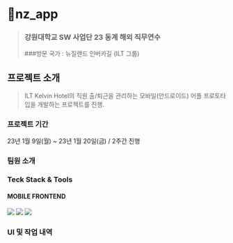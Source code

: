 # 📱nz_app

> ### 강원대학교 SW 사업단 23 동계 해외 직무연수
> ###방문 국가 : 뉴질랜드 인버카길 (ILT 그룹)


## 프로젝트 소개
> ILT Kelvin Hotel의 직원 출/퇴근을 관리하는 모바일(안드로이드) 어플 프로토타입을 개발하는 프로젝트를 진행.


### 프로젝트 기간
23년 1월 9일(월) ~ 23년 1월 20일(금) / 2주간 진행


### 팀원 소개



### Teck Stack & Tools

#### MOBILE FRONTEND
<div>
<img src="https://img.shields.io/badge/Android-3DDC84?style=for-the-badge&logo=Android&logoColor=white">
<img  src="https://img.shields.io/badge/java 11-%23ED8B00.svg?style=for-the-badge&logo=java&logoColor=white">
<img  src="https://img.shields.io/badge/Android Studio-3DDC84.svg?style=for-the-badge&logo=Android Studio&logoColor=white">


### UI 및 작업 내역
